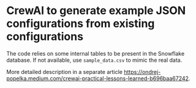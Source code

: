 # CrewAI to generate example JSON configurations from existing configurations

The code relies on some internal tables to be present in the Snowflake database.
If not available, use `sample_data.csv` to mimic the real data.

More detailed description in a separate article https://ondrej-popelka.medium.com/crewai-practical-lessons-learned-b696baa67242.
